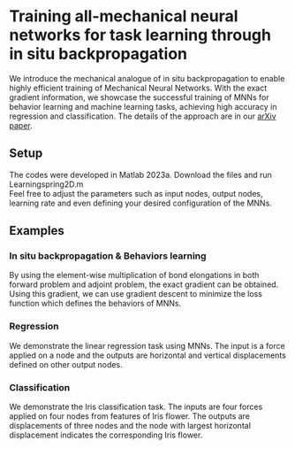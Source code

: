 # Training all-mechanical neural networks for task learning through in situ backpropagation
We introduce the mechanical analogue of in situ backpropagation to enable highly efficient training of Mechanical Neural Networks. With the exact gradient information, we showcase the successful training of MNNs for behavior learning and machine learning tasks, achieving high accuracy in regression and classification. The details of the approach are in our [arXiv paper](https://doi.org/10.48550/arXiv.2404.15471).
## Setup
The codes were developed in Matlab 2023a. Download the files and run Learningspring2D.m<br />
Feel free to adjust the parameters such as input nodes, output nodes, learning rate and even defining your desired configuration of the MNNs.
## Examples
### In situ backpropagation & Behaviors learning
By using the element-wise multiplication of bond elongations in both forward problem and adjoint problem, the exact gradient can be obtained. Using this gradient, we can use gradient descent to minimize the loss function which defines the behaviors of MNNs.
### Regression
We demonstrate the linear regression task using MNNs. The input is a force applied on a node and the outputs are horizontal and vertical displacements defined on other output nodes.
### Classification
We demonstrate the Iris classification task. The inputs are four forces applied on four nodes from features of Iris flower. The outputs are displacements of three nodes and the node with largest horizontal displacement indicates the corresponding Iris flower.
